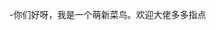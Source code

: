 -你们好呀，我是一个萌新菜鸟。欢迎大佬多多指点

<!---
ad7c/ad7c is a ✨ special ✨ repository because its `README.md` (this file) appears on your GitHub profile.
You can click the Preview link to take a look at your changes.
--->
